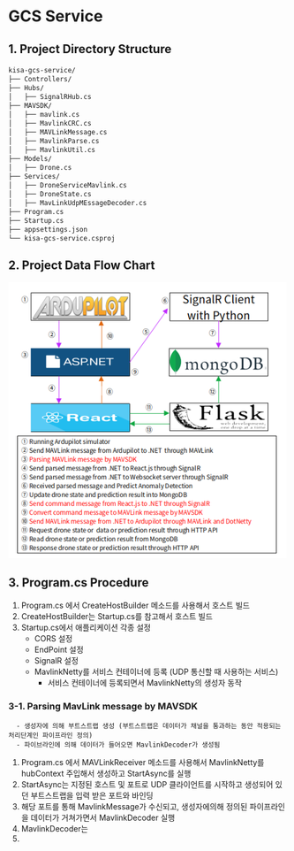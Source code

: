 # GCS Service

## 1. Project Directory Structure

    kisa-gcs-service/
    ├── Controllers/
    ├── Hubs/                   
    │   ├── SignalRHub.cs
    ├── MAVSDK/                   
    │   ├── mavlink.cs
    │   ├── MavlinkCRC.cs
    │   ├── MAVLinkMessage.cs
    │   ├── MavlinkParse.cs
    │   ├── MavlinkUtil.cs
    ├── Models/                 
    │   ├── Drone.cs              
    ├── Services/               
    │   ├── DroneServiceMavlink.cs
    │   ├── DroneState.cs
    │   ├── MavLinkUdpMEssageDecoder.cs
    ├── Program.cs
    ├── Startup.cs
    ├── appsettings.json
    └── kisa-gcs-service.csproj

## 2. Project Data Flow Chart
![img3.png](./data/DataFlowChart.png)


## 3. Program.cs Procedure
1. Program.cs 에서 CreateHostBuilder 메소드를 사용해서 호스트 빌드
2. CreateHostBuilder는 Startup.cs를 참고해서 호스트 빌드
3. Startup.cs에서 애플리케이션 각종 설정
    - CORS 설정
    - EndPoint 설정
    - SignalR 설정
    - MavlinkNetty를 서비스 컨테이너에 등록 (UDP 통신할 때 사용하는 서비스)
      - 서비스 컨테이너에 등록되면서 MavlinkNetty의 생성자 동작
### 3-1. Parsing MavLink message by MAVSDK
      - 생성자에 의해 부트스트랩 생성 (부트스트랩은 데이터가 채널을 통과하는 동안 적용되는 처리단계인 파이프라인 정의)
      - 파이브라인에 의해 데이터가 들어오면 MavlinkDecoder가 생성됨
1. Program.cs 에서 MAVLinkReceiver 메소드를 사용해서 MavlinkNetty를 hubContext 주입해서 생성하고 StartAsync를 실행
2. StartAsync는 지정된 호스트 및 포트로 UDP 클라이언트를 시작하고 생성되어 있던 부트스트랩을 입력 받은 포트와 바인딩
3. 해당 포트를 통해 MavlinkMessage가 수신되고, 생성자에의해 정의된 파이프라인을 데이터가 거쳐가면서 MavlinkDecoder 실행
4. MavlinkDecoder는 
5. 